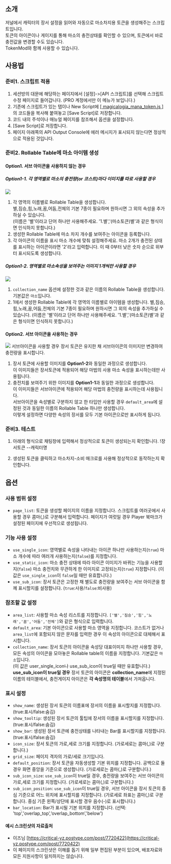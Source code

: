 ## 소개

저널에서 캐릭터의 장서 설정을 읽어와 자동으로 마소차지용 토큰을 생성해주는 스크립트입니다.  
토큰의 아이콘이나 게이지를 통해 마소의 충전상태를 확인할 수 있으며, 토큰에서 바로 충전값을 변경할 수도 있습니다.  
TokenMod와 함께 사용할 수 있습니다.

## 사용법
  
### 준비1. 스크립트 적용
1. 세션방의 대문에 해당하는 페이지에서 [설정]->[API 스크립트]를 선택해 스크립트 수정 페이지로 들어갑니다. (PRO 계정에서만 이 메뉴가 보입니다.)
2. 기존에 스크립트가 있는 탭이나 New Script에 [[ magicalogia_mana_token.js ]](https://github.com/kibkibe/roll20-api-scripts/blob/master/magicalogia_mana_token/magicalogia_mana_token.js)의 코드들을 복사해 붙여놓고 [Save Script]로 저장합니다. 
3. 코드 내의 주석이나 매뉴얼 페이지를 참조해서 옵션을 설정합니다.
4. [Save Script]로 저장합니다. 
5. 페이지 아래쪽의 API Output Console에 에러 메시지가 표시되지 않는다면 정상적으로 적용된 것입니다.

### 준비2. Rollable Table에 마소 아이템 생성

#### Option1. 서브 아이콘을 사용하지 않는 경우

##### Option1-1. 각 영역별로 마소의 충전량(or 코스트)마다 이미지를 따로 사용할 경우
![](https://github.com/kibkibe/roll20-api-scripts/blob/master/wiki_image/mt_1.png)

1. 각 영역의 이름별로 Rollable Table을 생성합니다.  
   별,짐승,힘,노래,꿈,어둠,전체의 기본 7종이 필요하며 원하시면 그 외의 속성을 추가하실 수 있습니다.  
   (이름은 '별'이라고 단어 하나만 사용해주세요. '1.별','(마소토큰)별'과 같은 형식이면 인식하지 못합니다.)
2. 생성한 Rollable Table에 마소 차지 개수를 보여주는 아이콘을 등록합니다.  
3. 각 아이콘의 이름을 표시 마소 개수에 맞춰 설정해주세요. 마소 2개가 충전된 상태를 표시하는 아이콘이라면 '2'라고 입력합니다.
       이 때 0부터 낮은 숫자 순으로 위부터 표시되도록 생성합니다.


##### Option1-2. 영역별로 마소속성을 보여주는 이미지 1개씩만 사용할 경우
![](https://github.com/kibkibe/roll20-api-scripts/blob/master/wiki_image/mt_2.png)

1. `collection_name` 옵션에 설정한 것과 같은 이름의 Rollable Table을 생성합니다.  
기본값은 `마소`입니다.
2. 1에서 생성한 Rollable Table에 각 영역의 이름별로 아이템을 생성합니다.
   별,짐승,힘,노래,꿈,어둠,전체의 기본 7종이 필요하며 원하시면 그 외의 속성을 추가하실 수 있습니다.
   (이름은 '별'이라고 단어 하나만 사용해주세요. '1.별','(마소토큰)별'과 같은 형식이면 인식하지 못합니다.)


#### Option2. 서브 아이콘을 사용하는 경우
![](https://github.com/kibkibe/roll20-api-scripts/blob/master/wiki_image/mt_3.png)
서브아이콘을 사용할 경우 장서 토큰은 유지한 채 서브아이콘의 이미지만 변경하여 충전량을 표시합니다.

1. 장서 토큰에 사용할 이미지를 **Option1-2**와 동일한 과정으로 생성합니다.  
   이 이미지들은 장서토큰에 적용되어 해당 마법의 사용 마소 속성을 표시하는데만 사용됩니다.
2. 충전치를 보여주기 위한 이미지를 **Option1-1**과 동일한 과정으로 생성합니다.  
   이 이미지들은 서브아이콘에 적용되어 해당 마법의 충전량을 표시하는데 사용됩니다.  
   서브아이콘을 속성별로 구분하지 않고 한 타입만 사용할 경우 `default_area`에 설정된 것과 동일한 이름의 Rollable Table 하나만 생성합니다.  
   이렇게 설정하면 다양한 속성의 장서를 모두 기본 아이콘으로만 표시하게 됩니다.

### 준비3. 테스트

1. 아래의 형식으로 채팅창에 입력해서 정상적으로 토큰이 생성되는지 확인합니다.
    !장서토큰 --캐릭터명

2. 생성된 토큰을 클릭하고 마소차지-소비 매크로를 사용해 정상적으로 동작하는지 확인합니다.

## 옵션

### 사용 범위 설정
- `page_list`: 토큰을 생성할 페이지의 이름을 지정합니다. 스크립트를 여러곳에서 사용할 경우 콤마(,)로 구분해서 입력합니다. 페이지가 여럿일 경우 Player 북마크가 설정된 페이지에 우선적으로 생성됩니다.

### 기능 사용 설정
- `use_single_icon`: 영역별로 속성을 나타내는 아이콘 하나만 사용하는지(`true`) 마소 개수에 따라 여러개 사용하는지(`false`)를 지정합니다.
- `use_static_icon`: 마소 충전 상태에 따라 아이콘 이미지가 바뀌는 기능을 사용할지(`false`) 마소 충전치와 무관하게 한 이미지로 고정되는지(`true`) 지정합니다. (이 값은 `use_single_icon`이 `false`일 때만 유효합니다.)
- `use_sub_icon`: 장서 토큰은 고정한 채 별도로 충전량을 보여주는 서브 아이콘을 함께 표시할지를 설정합니다. (`true`:사용/`false`:비사용)

### 참조할 값 설정
- `area_list`: 사용할 마소 속성 리스트를 지정합니다. `['별','짐승','힘','노래','꿈','어둠','전체']`와 같은 형식으로 입력합니다.
- `default_area`: 기본 아이콘으로 사용할 마소 영역을 지정합니다. 코스트가 없거나 `area_list`에 포함되지 않은 문자를 입력한 경우 이 속성의 아이콘으로 대체해서 표시합니다.
- `collection_name`: 장서 토큰의 아이콘을 속성당 대표이미지 하나만 사용할 경우, 모든 속성의 아이콘을 모아놓은 Rollable table의 이름을 지정합니다. 기본값은 `마소`입니다.  
   (이 값은 user_single_icon나 use_sub_icon이 true일 때만 유효합니다.)
    **use_sub_icon이 true일 경우**
	장서 토큰의 아이콘은 **collection_name**에 지정된 이름의 테이블에서, 충전게이지 아이콘은 **각 속성명의 테이블**에서 가져옵니다.

### 표시 설정
- `show_name`: 생성된 장서 토큰의 이름표에 장서의 이름을 표시할지를 지정합니다. (true:표시/false:숨김)
- `show_tooltip`: 생성된 장서 토큰의 툴팁에 장서의 이름을 표시할지를 지정합니다. (true:표시/false:숨김)
- `show_bar`: 생성된 장서 토큰에 충전상태를 나타내는 Bar를 표시할지를 지정합니다. (true:표시/false:숨김)
- `icon_size`: 장서 토큰의 가로,세로 크기를 지정합니다. (가로세로는 콤마(,)로 구분합니다.)
- `grid_size`: 페이지 격자의 가로/세로 크기입니다.
- `default_position`: 장서 토큰을 자동생성할 기본 위치를 지정합니다. 공백으로 둘 경우 화면 중앙을 기준으로 생성합니다. (가로세로는 콤마(,)로 구분합니다.)
- `sub_icon_size`: `use_sub_icon`이 true일 경우, 충전량을 보여주는 서브 아이콘의 가로,세로 크기를 지정합니다. (가로세로는 콤마(,)로 구분합니다.)
- `sub_icon_position`: `use_sub_icon`이 true일 경우, 서브 아이콘을 장서 토큰의 중심 기준으로 어느 위치에 표시할지를 지정합니다. (가로세로 좌표는 콤마(,)로 구분합니다. 중심 기준 왼쪽/상단에 표시할 경우 음수(-)로 표시합니다.)
- `bar_location`: Bar가 표시될 기본 위치를 지정합니다. (선택: 'top','overlap_top’,‘overlap_bottom’,'below')

#### 예시 스크린샷의 자료출처
- 이즈님 [https://critical-yz.postype.com/post/7720422](https://critical-yz.postype.com/post/7720422)
- 이 페이지의 스크린샷은 이해를 돕기 위해 일부 편집된 부분이 있으며, 배포자료와 모든 지원사항이 일치하지는 않습니다.

